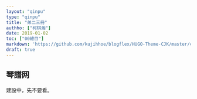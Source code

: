 ```yaml
---
layout: "qinpu"
type: "qinpu"
title: "弟二三冊"
authho: ["柯棋瀚"]
date: 2019-01-02
toc: ["00總目"]
markdown: 'https://github.com/kujihhoe/blogflex/HUGO-Theme-CJK/master/content/qinpu/00table/23.md'
draft: true
---
```


## 琴譜网

建設中，先不要看。
